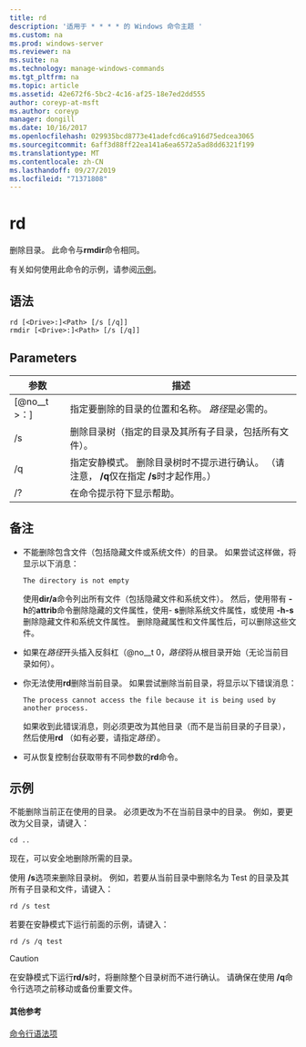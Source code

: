 ```yaml
---
title: rd
description: '适用于 * * * * 的 Windows 命令主题 '
ms.custom: na
ms.prod: windows-server
ms.reviewer: na
ms.suite: na
ms.technology: manage-windows-commands
ms.tgt_pltfrm: na
ms.topic: article
ms.assetid: 42e672f6-5bc2-4c16-af25-18e7ed2dd555
author: coreyp-at-msft
ms.author: coreyp
manager: dongill
ms.date: 10/16/2017
ms.openlocfilehash: 029935bcd8773e41adefcd6ca916d75edcea3065
ms.sourcegitcommit: 6aff3d88ff22ea141a6ea6572a5ad8dd6321f199
ms.translationtype: MT
ms.contentlocale: zh-CN
ms.lasthandoff: 09/27/2019
ms.locfileid: "71371808"
---
```

# <a name="rd"></a>rd



删除目录。 此命令与**rmdir**命令相同。

有关如何使用此命令的示例，请参阅[示例](#BKMK_examples)。

## <a name="syntax"></a>语法

```
rd [<Drive>:]<Path> [/s [/q]]
rmdir [<Drive>:]<Path> [/s [/q]]
```

## <a name="parameters"></a>Parameters

|     参数     |                                                                 描述                                                                  |
|-------------------|----------------------------------------------------------------------------------------------------------------------------------------------|
| [@no__t >：] <Path> |                      指定要删除的目录的位置和名称。 *路径*是必需的。                       |
|        /s         |                     删除目录树（指定的目录及其所有子目录，包括所有文件）。                      |
|        /q         | 指定安静模式。 删除目录树时不提示进行确认。 （请注意， **/q**仅在指定 **/s**时才起作用。） |
|        /?         |                                                     在命令提示符下显示帮助。                                                     |

## <a name="remarks"></a>备注

-   不能删除包含文件（包括隐藏文件或系统文件）的目录。 如果尝试这样做，将显示以下消息：

    `The directory is not empty`

    使用**dir/a**命令列出所有文件（包括隐藏文件和系统文件）。 然后，使用带有 **-h**的**attrib**命令删除隐藏的文件属性，使用- **s**删除系统文件属性，或使用 **-h-s**删除隐藏文件和系统文件属性。 删除隐藏属性和文件属性后，可以删除这些文件。
-   如果在*路径*开头插入反斜杠（@no__t 0，*路径*将从根目录开始（无论当前目录如何）。
-   你无法使用**rd**删除当前目录。 如果尝试删除当前目录，将显示以下错误消息：

    `The process cannot access the file because it is being used by another process.`

    如果收到此错误消息，则必须更改为其他目录（而不是当前目录的子目录），然后使用**rd** （如有必要，请指定*路径*）。
-   可从恢复控制台获取带有不同参数的**rd**命令。

## <a name="BKMK_examples"></a>示例

不能删除当前正在使用的目录。 必须更改为不在当前目录中的目录。 例如，要更改为父目录，请键入：
```
cd ..
```
现在，可以安全地删除所需的目录。

使用 **/s**选项来删除目录树。 例如，若要从当前目录中删除名为 Test 的目录及其所有子目录和文件，请键入：
```
rd /s test
```
若要在安静模式下运行前面的示例，请键入：
```
rd /s /q test
```

> [!CAUTION]
> 在安静模式下运行**rd/s**时，将删除整个目录树而不进行确认。 请确保在使用 **/q**命令行选项之前移动或备份重要文件。

#### <a name="additional-references"></a>其他参考

[命令行语法项](command-line-syntax-key.md)